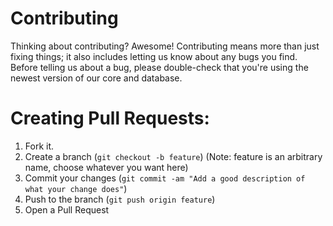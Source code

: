 # Contributing

Thinking about contributing? Awesome! Contributing means more than just fixing things; it also includes letting us know about any bugs you find. Before telling us about a bug, please double-check that you're using the newest version of our core and database.

Creating Pull Requests:
=======================

1. Fork it.
2. Create a branch (`git checkout -b feature`) (Note: feature is an arbitrary name, choose whatever you want here)
3. Commit your changes (`git commit -am "Add a good description of what your change does"`)
4. Push to the branch (`git push origin feature`)
5. Open a Pull Request
